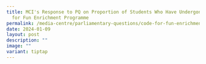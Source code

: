 ```yaml
---
title: MCI's Response to PQ on Proportion of Students Who Have Undergone Code
  for Fun Enrichment Programme
permalink: /media-centre/parliamentary-questions/code-for-fun-enrichment-programme/
date: 2024-01-09
layout: post
description: ""
image: ""
variant: tiptap
---
```

